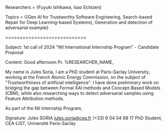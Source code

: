
Researchers = {Fuyuki Ishikawa, Isao Echizen}

Topics = {(Gen AI for Trustworthy Software Engineering, Search-based Repair for Deep Learning-based Systems), Generation and detection of adversarial example}

============================

Subject: 1st call of 2024 "NII International Internship Program" - Candidate Proposal

Content:
Good afternoon  Pr. %RESEARCHER_NAME,

My name is Jules Soria, I am a PhD student at Paris-Saclay University, working at the French Atomic Energy Commission, on the subject of "Trustworthiness of artificial intelligence". I have done preliminary work on bridging the gap between Formal XAI methods and Concept-Based Models (CBM), while also researching ways to detect adversarial samples using Feature Attribution methods. 

As part of the NII Internship Program, 

Signature:
Jules SORIA
jules.soria@cea.fr
(+33) 6 04 04 68 17
PhD Student, CEA-LIST, Université Paris-Saclay
